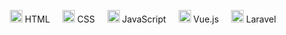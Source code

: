 <p align="center">
  <img src="https://img.icons8.com/color/48/000000/html-5.png" width="20"/> HTML &nbsp;&nbsp;&nbsp;
  <img src="https://img.icons8.com/color/48/000000/css3.png" width="20"/> CSS &nbsp;&nbsp;&nbsp;
  <img src="https://img.icons8.com/color/48/000000/javascript.png" width="20"/> JavaScript &nbsp;&nbsp;&nbsp;
  <img src="https://img.icons8.com/color/48/000000/vue-js.png" width="20"/> Vue.js &nbsp;&nbsp;&nbsp;
  <img src="https://img.icons8.com/ios-filled/50/000000/laravel.png" width="20"/> Laravel
</p>
